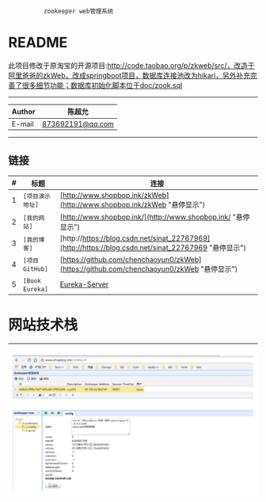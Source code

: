               zookeeper web管理系统
              
README
===========================
此项目修改于原淘宝的开源项目:http://code.taobao.org/p/zkweb/src/，改造于阿里爸爸的zkWeb，改成springboot项目，数据库连接池改为hikari，另外补充完善了很多细节功能；数据库初始化脚本位于doc/zook.sql

****
|Author|陈超允|
|---|---
|E-mail|873692191@qq.com

****

链接
------
|#|标题|连接|
|---|----|-----|
|1|`[项目演示地址]`|[http://www.shopbop.ink/zkWeb](http://www.shopbop.ink/zkWeb "悬停显示")|
|2|`[我的网站]`|[http://www.shopbop.ink/](http://www.shopbop.ink/ "悬停显示")|
|3|`[我的博客]`|[http://https://blog.csdn.net/sinat_22767969](http://https://blog.csdn.net/sinat_22767969 "悬停显示")|
|4|`[项目GitHub]`|[https://github.com/chenchaoyun0/zkWeb](https://github.com/chenchaoyun0/zkWeb "悬停显示")|
|5|`[Book Eureka]`|[Eureka-Server](http://123.207.168.248:9099/ "悬停显示")|

# 网站技术栈
****
![](https://github.com/chenchaoyun0/zkWeb/blob/master/zkweb.svg)
